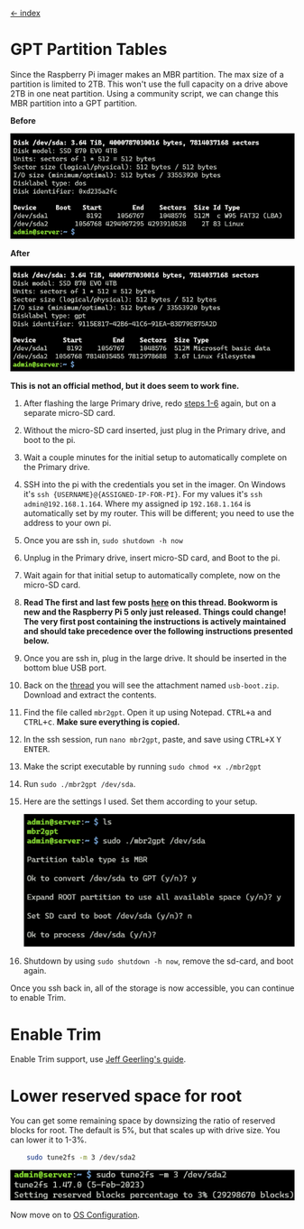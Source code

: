 [<- index](/README.md)
# GPT Partition Tables

Since the Raspberry Pi imager makes an MBR partition. The max size of a partition is limited to 2TB. This won't use the full capacity on a drive above 2TB in one neat partition. Using a community script, we can change this MBR partition into a GPT partition.

**Before**

![image.png](/docs/assets/ShareX_RsDKpx2PNH.png)

**After**

![image.png](/docs/assets/ShareX_6ObjNW9dYi.png)

**This is not an official method, but it does seem to work fine.**

1. After flashing the large Primary drive, redo [steps 1-6](/docs/1_Raspberry%20Pi%20OS%20Image%20Configuration.md) again, but on a separate micro-SD card.

2. Without the micro-SD card inserted, just plug in the Primary drive, and boot to the pi.

3. Wait a couple minutes for the initial setup to automatically complete on the Primary drive.

4. SSH into the pi with the credentials you set in the imager. On Windows it's `ssh {USERNAME}@{ASSIGNED-IP-FOR-PI}`. For my values it's `ssh admin@192.168.1.164`. Where my assigned ip `192.168.1.164` is automatically set by my router. This will be different; you need to use the address to your own pi.

5. Once you are ssh in, `sudo shutdown -h now`

6. Unplug in the Primary drive, insert micro-SD card, and Boot to the pi.

7. Wait again for that initial setup to automatically complete, now on the micro-SD card.

8. **Read The first and last few posts [here](https://forums.raspberrypi.com/viewtopic.php?t=196778) on this thread. Bookworm is new and the Raspberry Pi 5 only just released. Things could change! The very first post containing the instructions is actively maintained and should take precedence over the following instructions presented below.**

9. Once you are ssh in, plug in the large drive. It should be inserted in the bottom blue USB port.

10. Back on the [thread](https://forums.raspberrypi.com/viewtopic.php?t=196778) you will see the attachment named `usb-boot.zip`. Download and extract the contents.

11. Find the file called `mbr2gpt`. Open it up using Notepad. <kbd>CTRL+a</kbd> and <kbd>CTRL+c</kbd>. **Make sure everything is copied.**

12. In the ssh session, run `nano mbr2gpt`, paste, and save using <kbd>CTRL+X</kbd> <kbd>Y</kbd> <kbd>ENTER</kbd>.

13. Make the script executable by running `sudo chmod +x ./mbr2gpt`

14. Run `sudo ./mbr2gpt /dev/sda`.

15. Here are the settings I used. Set them according to your setup.

    ![image.png](/docs/assets/chrome_BYq8OSm1Vt.png)

16. Shutdown by using `sudo shutdown -h now`, remove the sd-card, and boot again.

 Once you ssh back in, all of the storage is now accessible, you can continue to enable Trim.

# Enable Trim
Enable Trim support, use [Jeff Geerling's guide](https://www.jeffgeerling.com/blog/2020/enabling-trim-on-external-ssd-on-raspberry-pi).

# Lower reserved space for root
You can get some remaining space by downsizing the ratio of reserved blocks for root. The default is 5%, but that scales up with drive size. You can lower it to 1-3%.
```bash    
    sudo tune2fs -m 3 /dev/sda2
```
![image.png](/docs/assets/WindowsTerminal_pubchefax4.png)

Now move on to [OS Configuration](/docs/2_OS%20Configuration.md).
